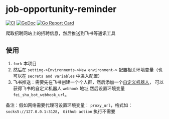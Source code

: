 # job-opportunity-reminder
[![CI](https://github.com/lyf-coder/job-opportunity-reminder/actions/workflows/ci.yml/badge.svg)](https://github.com/lyf-coder/job-opportunity-reminder/actions/workflows/ci.yml)
[![GoDoc](https://godoc.org/github.com/lyf-coder/job-opportunity-reminder?status.svg)](https://pkg.go.dev/github.com/lyf-coder/job-opportunity-reminder)
[![Go Report Card](https://goreportcard.com/badge/github.com/lyf-coder/job-opportunity-reminder)](https://goreportcard.com/report/github.com/lyf-coder/job-opportunity-reminder)

爬取招聘网站上的招聘信息，然后推送到飞书等通讯工具

## 使用

1. `fork` 本项目
2. 然后在 `setting->Environments->New environment->` 配置相关环境变量（也可以在 `secrets and variables` 中进入配置）
3. 飞书推送：需要先在飞书创建一个个人群，然后添加一个[自定义机器人](https://open.feishu.cn/document/ukTMukTMukTM/ucTM5YjL3ETO24yNxkjN)，
   可以获得飞书的自定义机器人 `webhook` 地址,然后设置环境变量 `fei_shu_bot_webhook_url`。


备注：假如网络需要代理可设置环境变量： `proxy_url`，格式如：`socks5://127.0.0.1:3128`， `Github action` 执行不需要




